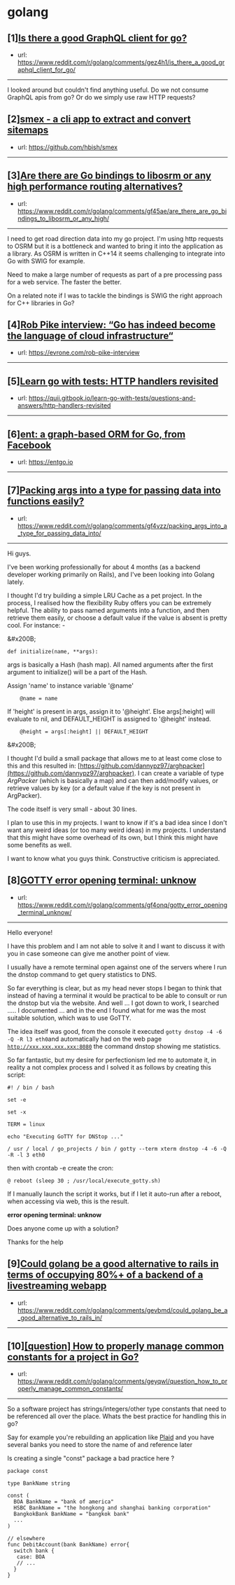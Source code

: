 # golang
## [1][Is there a good GraphQL client for go?](https://www.reddit.com/r/golang/comments/gez4h1/is_there_a_good_graphql_client_for_go/)
- url: https://www.reddit.com/r/golang/comments/gez4h1/is_there_a_good_graphql_client_for_go/
---
I looked around but couldn't find anything useful. Do we not consume GraphQL apis from go? Or do we simply use raw HTTP requests?
## [2][smex - a cli app to extract and convert sitemaps](https://www.reddit.com/r/golang/comments/gf43cd/smex_a_cli_app_to_extract_and_convert_sitemaps/)
- url: https://github.com/hbish/smex
---

## [3][Are there are Go bindings to libosrm or any high performance routing alternatives?](https://www.reddit.com/r/golang/comments/gf45ae/are_there_are_go_bindings_to_libosrm_or_any_high/)
- url: https://www.reddit.com/r/golang/comments/gf45ae/are_there_are_go_bindings_to_libosrm_or_any_high/
---
I need to get road direction data into my go project. I'm using http requests to OSRM but it is a bottleneck and wanted to bring it into the application as a library. As OSRM is written in C++14 it seems challenging to integrate into Go with SWIG for example.

Need to make a large number of requests as part of a pre processing pass for a web service. The faster the better.

On a related note if I was to tackle the bindings is SWIG the right approach for C++ libraries in Go?
## [4][Rob Pike interview: “Go has indeed become the language of cloud infrastructure“](https://www.reddit.com/r/golang/comments/gegxe4/rob_pike_interview_go_has_indeed_become_the/)
- url: https://evrone.com/rob-pike-interview
---

## [5][Learn go with tests: HTTP handlers revisited](https://www.reddit.com/r/golang/comments/gf6d3u/learn_go_with_tests_http_handlers_revisited/)
- url: https://quii.gitbook.io/learn-go-with-tests/questions-and-answers/http-handlers-revisited
---

## [6][ent: a graph-based ORM for Go, from Facebook](https://www.reddit.com/r/golang/comments/gem8el/ent_a_graphbased_orm_for_go_from_facebook/)
- url: https://entgo.io
---

## [7][Packing args into a type for passing data into functions easily?](https://www.reddit.com/r/golang/comments/gf4vzz/packing_args_into_a_type_for_passing_data_into/)
- url: https://www.reddit.com/r/golang/comments/gf4vzz/packing_args_into_a_type_for_passing_data_into/
---
Hi guys.

I've been working professionally for about 4 months (as a backend developer working primarily on Rails), and I've been looking into Golang lately.

I thought I'd try building a simple LRU Cache as a pet project. In the process, I realised how the flexibility Ruby offers you can be extremely helpful. The ability to pass named arguments into a function, and then retrieve them easily, or choose a default value if the value is absent is pretty cool. For instance: -

&amp;#x200B;

    def initialize(name, **args): 

args is basically a Hash (hash map). All named arguments after the first argument to initialize() will be a part of the Hash.

Assign 'name' to instance variable '@name'

        @name = name 

If 'height' is present in args, assign it to '@height'. Else args\[:height\]  will evaluate to nil, and DEFAULT\_HEIGHT is assigned to '@height' instead.

        @height = args[:height] || DEFAULT_HEIGHT

&amp;#x200B;

I thought I'd build a small package that allows me to at least come close to this and this resulted in: [https://github.com/dannypz97/arghpacker](https://github.com/dannypz97/arghpacker). I can create a variable of type *ArgPacker* (which is basically a map) and can then add/modify values, or retrieve values  by key (or a default value if the key is not present in ArgPacker).

The code itself is very small - about 30 lines.

I plan to use this in my projects. I want to know if it's a bad idea since I don't want any weird ideas (or too many weird ideas) in my projects. I understand that this might have some overhead of its own, but I think this might have some benefits as well.

I want to know what you guys think. Constructive criticism is appreciated.
## [8][GOTTY error opening terminal: unknow](https://www.reddit.com/r/golang/comments/gf4onq/gotty_error_opening_terminal_unknow/)
- url: https://www.reddit.com/r/golang/comments/gf4onq/gotty_error_opening_terminal_unknow/
---
Hello everyone!

I have this problem and I am not able to solve it and I want to discuss it with you in case someone can give me another point of view.

I usually have a remote terminal open against one of the servers where I run the dnstop command to get query statistics to DNS.

So far everything is clear, but as my head never stops I began to think that instead of having a terminal it would be practical to be able to consult or run the dnstop but via the website. And well ... I got down to work, I searched ..... I documented ... and in the end I found what for me was the most suitable solution, which was to use GoTTY.

The idea itself was good, from the console it executed `gotty dnstop -4 -6 -Q -R l3 eth0`and automatically had on the web page [`http://xxx.xxx.xxx.xxx:8080`](http://xxx.xxx.xxx.xxx:8080/) the command dnstop showing me statistics.

So far fantastic, but my desire for perfectionism led me to automate it, in reality a not complex process and I solved it as follows by creating this script:

`#! / bin / bash`

`set -e`

`set -x`

`TERM = linux`

`echo "Executing GoTTY for DNStop ..."`

`/ usr / local / go_projects / bin / gotty --term xterm dnstop -4 -6 -Q -R -l 3 eth0`

then with crontab -e create the cron:

`@ reboot (sleep 30 ; /usr/local/execute_gotty.sh)`

If I manually launch the script it works, but if I let it auto-run after a reboot, when accessing via web, this is the result.

**error opening terminal: unknow**

Does anyone come up with a solution?

Thanks for the help
## [9][Could golang be a good alternative to rails in terms of occupying 80%+ of a backend of a livestreaming webapp](https://www.reddit.com/r/golang/comments/gevbmd/could_golang_be_a_good_alternative_to_rails_in/)
- url: https://www.reddit.com/r/golang/comments/gevbmd/could_golang_be_a_good_alternative_to_rails_in/
---

## [10][[question] How to properly manage common constants for a project in Go?](https://www.reddit.com/r/golang/comments/geyqwl/question_how_to_properly_manage_common_constants/)
- url: https://www.reddit.com/r/golang/comments/geyqwl/question_how_to_properly_manage_common_constants/
---
So a software project has strings/integers/other type constants that need to be referenced all over the place. Whats the best practice for handling this in go? 

Say for example you're rebuilding an application like [Plaid](https://plaid.com/?utm_source=google&amp;utm_medium=search&amp;utm_campaign=Search_G_Brand_Exact&amp;utm_content=Com&amp;utm_term=plaid&amp;utm_creative=205872015494) and you have several banks you need to store the name of and reference later

Is creating a single "const" package a bad practice here ?

    package const
    
    type BankName string
    
    const (
      BOA BankName = "bank of america"
      HSBC BankName = "the hongkong and shanghai banking corporation"
      BangkokBank BankName = "bangkok bank"  
      ...
    )
    
    // elsewhere
    func DebitAccount(bank BankName) error{
      switch bank {
       case: BOA
       // ...
      }
    }
